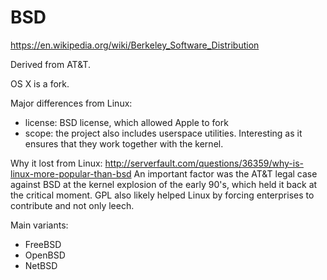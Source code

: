 # BSD

<https://en.wikipedia.org/wiki/Berkeley_Software_Distribution>

Derived from AT&T.

OS X is a fork.

Major differences from Linux:

- license: BSD license, which allowed Apple to fork
- scope: the project also includes userspace utilities. Interesting as it ensures that they work together with the kernel.

Why it lost from Linux: <http://serverfault.com/questions/36359/why-is-linux-more-popular-than-bsd> An important factor was the AT&T legal case against BSD at the kernel explosion of the early 90's, which held it back at the critical moment. GPL also likely helped Linux by forcing enterprises to contribute and not only leech.

Main variants:

- FreeBSD
- OpenBSD
- NetBSD
